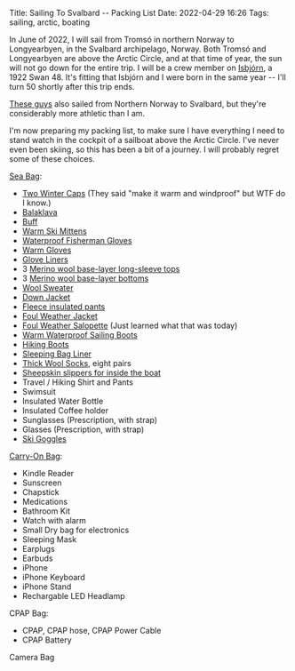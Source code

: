 Title: Sailing To Svalbard -- Packing List
Date: 2022-04-29 16:26
Tags: sailing, arctic, boating

In June of 2022, I will sail from Tromsó in northern Norway to Longyearbyen, in the Svalbard archipelago, Norway. Both Tromsó and Longyearbyen are above the Arctic Circle, and at that time of year, the sun will not go down for the entire trip. I will be a crew member on [Isbjórn](https://www.59-north.com/isbjorn), a 1922 Swan 48. It's fitting that Isbjórn and I were born in the same year -- I'll turn 50 shortly after this trip ends.

[These guys](https://www.youtube.com/watch?v=ci6xWTKkhRo) also sailed from Northern Norway to Svalbard, but they're considerably more athletic than I am.

I'm now preparing my packing list, to make sure I have everything I need to stand watch in the cockpit of a sailboat above the Arctic Circle. I've never even been skiing, so this has been a bit of a journey. I will probably regret some of these choices.

[Sea Bag](https://www.amazon.com/gp/product/B08PF4LKFK):

* [Two Winter Caps](https://www.rei.com/rei-garage/product/195385/mountain-hardwear-caelum-dome-beanie-mens) (They said "make it warm and windproof" but WTF do I know.)
* [Balaklava](https://www.hellyhansen.com/en_us/hh-lifa-merino-balaclava-68083)
* [Buff](https://www.hellyhansen.com/en_us/polartec-neck-67921)
* [Warm Ski Mittens](https://www.rei.com/product/137833/hestra-gloves-army-leather-extreme-mittens)
* [Waterproof Fisherman Gloves](https://www.palmflex.com/showa-atlas-465-double-dipped-pvc-gloves-with-removable-liner.html?category_id=1841)
* [Warm Gloves](https://www.rei.com/product/197013/auclair-panorama-soft-shell-gloves-mens)
* [Glove Liners](https://www.rei.com/product/191835/smartwool-liner-gloves)
* 3 [Merino wool base-layer long-sleeve tops](https://www.hellyhansen.com/en_us/lifa-merino-midweight-crew-49364)
* 3 [Merino wool base-layer bottoms](https://www.hellyhansen.com/en_us/lifa-merino-midweight-pant-49366)
* [Wool Sweater](https://www.rei.com/product/123756/fjallraven-lada-sweater-mens)
* [Down Jacket](https://www.hellyhansen.com/en_us/verglas-hooded-down-insulator-63005)
* [Fleece insulated pants](https://www.hellyhansen.com/en_us/daybreaker-fleece-pant-51742?color=290002&qu=DAYBREAKER+FLEECE+PANTS&ct=autosuggest_top_product)
* [Foul Weather Jacket](https://www.hellyhansen.com/en_us/aegir-race-jacket-33869?color=301324&qu=MEN%27S+ÆGIR+RACE+SAILING+JACKET&ct=autosuggest_top_product)
* [Foul Weather Salopette](https://www.hellyhansen.com/en_us/aegir-race-salopette-33871) (Just learned what that was today)
* [Warm Waterproof Sailing Boots](https://www.dubarry.com/Women/Footwear/Sailing-Boots/Ultima-ExtraFit-Sailing-Boot-Black?number=38590142)
* [Hiking Boots](https://www.amazon.com/gp/product/B089FCX1V8)
* [Sleeping Bag Liner](https://www.rei.com/product/867059/sea-to-summit-adaptor-coolmax-traveller-sleeping-bag-liner-with-insect-shield)
* [Thick Wool Socks](https://www.amazon.com/Darn-Tough-Merino-Cushion-Black/dp/B000XFZXYK), eight pairs
* [Sheepskin slippers for inside the boat](https://www.llbean.com/llb/shop/65637)
* Travel / Hiking Shirt and Pants
* Swimsuit
* Insulated Water Bottle
* Insulated Coffee holder
* Sunglasses (Prescription, with strap)
* Glasses (Prescription, with strap)
* [Ski Goggles](https://www.rei.com/product/122149/smith-knowledge-otg-snow-goggles)

[Carry-On Bag](https://www.rei.com/product/168622/cotopaxi-allpa-35-l-travel-pack):

* Kindle Reader
* Sunscreen
* Chapstick
* Medications
* Bathroom Kit
* Watch with alarm
* Small Dry bag for electronics
* Sleeping Mask
* Earplugs
* Earbuds
* iPhone
* iPhone Keyboard
* iPhone Stand
* Rechargable LED Headlamp

CPAP Bag:

* CPAP, CPAP hose, CPAP Power Cable
* CPAP Battery

Camera Bag
